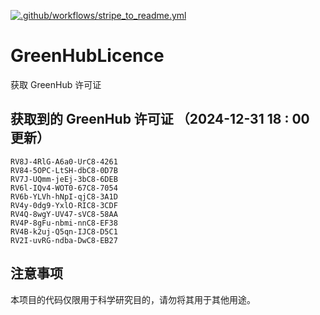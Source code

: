 [![.github/workflows/stripe_to_readme.yml](https://github.com/zjx-kimi/GreenHubLicence/actions/workflows/stripe_to_readme.yml/badge.svg)](https://github.com/zjx-kimi/GreenHubLicence/actions/workflows/stripe_to_readme.yml)
# GreenHubLicence
获取 GreenHub 许可证
## 获取到的 GreenHub 许可证 （2024-12-31 18 : 00 更新）
```
RV8J-4RlG-A6a0-UrC8-4261
RV84-5OPC-LtSH-dbC8-0D7B
RV7J-UQmm-jeEj-3bC8-6DEB
RV6l-IQv4-WOT0-67C8-7054
RV6b-YLVh-hNpI-qjC8-3A1D
RV4y-0dg9-YxlO-RIC8-3CDF
RV4Q-8wgY-UV47-sVC8-58AA
RV4P-8gFu-nbmi-nnC8-EF38
RV4B-k2uj-Q5qn-IJC8-D5C1
RV2I-uvRG-ndba-DwC8-EB27
```

## 注意事项

本项目的代码仅限用于科学研究目的，请勿将其用于其他用途。

